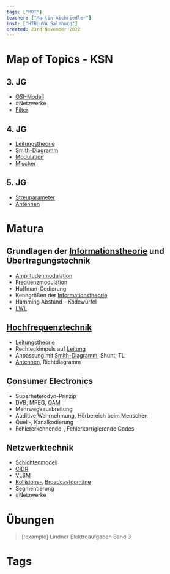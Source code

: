 ```yaml
---
tags: ["MOT"]
teacher: ["Martin Aichriedler"]
inst: ["HTBLuVA Salzburg"]
created: 23rd November 2022
---
```

# Map of Topics - KSN
## 3. JG
- [OSI-Modell](../netzwerk-technik/OSI-Modell.md)
- #Netzwerke
- [Filter](Filter)

## 4. JG
- [Leitungstheorie](Leitungstheorie.md)
- [Smith-Diagramm](Smith-Diagramm.md)
- [Modulation](Modulation.md)
- [Mischer](Mischer.md)

## 5. JG
- [Streuparameter](Streuparameter.md)
- [Antennen](Antenne.md)

# Matura

## Grundlagen der [Informationstheorie](../netzwerk-technik/{MOC}%20Informationstheorie.md) und Übertragungstechnik
- [Amplitudenmodulation](Amplitudenmodulation.md)
- [Frequenzmodulation](Frequenzmodulation.md)
- Huffman-Codierung
- Kenngrößen der [Informationstheorie](../netzwerk-technik/{MOC}%20Informationstheorie.md)
- Hamming Abstand – Kodewürfel
- [LWL](Lichtwellenleiter.md)


## [Hochfrequenztechnik](sRDP%20KSN%20-%20HF-Technik.md)
- [Leitungstheorie](Leitungstheorie.md)
- Rechteckimpuls auf [Leitung](Leitung.md)
- Anpassung mit [Smith-Diagramm](Smith-Diagramm.md), Shunt, TL
- [Antennen](Antenne.md), Richtdiagramm


## Consumer Electronics
- Superheterodyn-Prinzip
- DVB, MPEG, [QAM](Quadratur%20Amplituden%20Modulation.md)
- Mehrwegeausbreitung
- Auditive Wahrnehmung, Hörbereich beim Menschen
- Quell-, Kanalkodierung
- Fehlererkennende-, Fehlerkorrigierende Codes

## Netzwerktechnik
- [Schichtenmodell](../netzwerk-technik/OSI-Modell.md)
- [CIDR](../netzwerk-technik/CIDR.md)
- [VLSM](../netzwerk-technik/VLSM.md)
- [Kollisions-](../netzwerk-technik/Kollisionsdomäne.md), [Broadcastdomäne](../netzwerk-technik/Broadcastdomäne.md)
- Segmentierung
- #Netzwerke 

# Übungen
> [!example] Lindner Elektroaufgaben Band 3
# Tags
